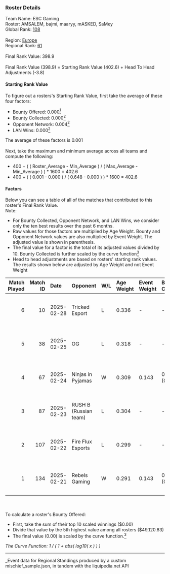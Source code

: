 ### Roster Details<br />
Team Name: ESC Gaming<br />
Roster: AMSALEM, bajmi, maaryy, mASKED, SaMey<br />
Global Rank: [108](../../standings_global_2025_07_07.md)<br />
<br />
Region: [Europe]( ../../standings_europe_2025_07_07.md)<br />
Regional Rank: [61]( ../../standings_europe_2025_07_07.md)<br />
<br />
Final Rank Value:  398.9<br />
<br />
Final Rank Value (398.9) = Starting Rank Value (402.6) + Head To Head Adjustments (-3.8)<br />

#### Starting Rank Value<br />
To figure out a rosters's Starting Rank Value, first take the average of these four factors:<br />
- Bounty Offered: 0.000[<sup>1</sup>](#table2)
- Bounty Collected: 0.000[<sup>2</sup>](#table1)
- Opponent Network: 0.004[<sup>2</sup>](#table1)
- LAN Wins: 0.000[<sup>2</sup>](#table1)

The average of these factors is 0.001<br />
<br />
Next, take the maximum and minimum average across all teams and compute the following:<br />
- 400 + ( ( Roster_Average - Min_Average ) / ( Max_Average - Min_Average ) ) * 1600 = 402.6
- 400 + ( ( 0.001 - 0.000 ) / ( 0.648 - 0.000 ) ) * 1600 = 402.6


#### Factors<br />
Below you can see a table of all of the matches that contributed to this roster's Final Rank Value.<br />
Note:<br />

- For Bounty Collected, Opponent Network, and LAN Wins, we consider only the ten best results over the past 6 months.
- Raw values for those factors are multiplied by Age Weight. Bounty and Opponent Network values are also multiplied by Event Weight. The adjusted value is shown in parenthesis.
- The final value for a factor is the total of its adjusted values divided by 10. Bounty Collected is further scaled by the curve function[<sup>3</sup>](#curveFunction)
- Head to head adjustments are based on rosters' starting rank values. The results shown below are adjusted by Age Weight and not Event Weight
<span id="table1"></span><br />


| Match Played | Match ID | Date       | Opponent              | W/L | Age Weight | Event Weight | Bounty Collected | Opponent Network | LAN Wins  | H2H Adj. | Roster                                |
| -: | -: | :- | :- | :- | :- | :- | :- | :- | :- | -: | :- |
|            6 |       10 | 2025-02-28 | Tricked Esport        | L   | 0.336      | -            | -                | -                | -         |    -5.08 | AMSALEM, bajmi, maaryy, mASKED, SaMey |
|            5 |       38 | 2025-02-25 | OG                    | L   | 0.318      | -            | -                | -                | -         |    -2.70 | AMSALEM, bajmi, maaryy, mASKED, SaMey |
|            4 |       67 | 2025-02-24 | Ninjas in Pyjamas     | W   | 0.309      | 0.143        | 0.000 (0.000)    | 0.688 (0.030)    | 0 (0.000) |     5.24 | AMSALEM, bajmi, maaryy, mASKED, SaMey |
|            3 |       87 | 2025-02-23 | RUSH B (Russian team) | L   | 0.304      | -            | -                | -                | -         |    -3.21 | AMSALEM, bajmi, maaryy, mASKED, SaMey |
|            2 |      107 | 2025-02-22 | Fire Flux Esports     | L   | 0.299      | -            | -                | -                | -         |    -2.73 | AMSALEM, bajmi, maaryy, mASKED, SaMey |
|            1 |      134 | 2025-02-21 | Rebels Gaming         | W   | 0.291      | 0.143        | 0.000 (0.000)    | 0.297 (0.012)    | 0 (0.000) |     4.71 | AMSALEM, bajmi, maaryy, mASKED, SaMey |

<br />
<span id="table2"></span><br />
To calculate a roster's Bounty Offered:<br />

- First, take the sum of their top 10 scaled winnings ($0.00)
- Divide that value by the 5th highest value among all rosters ($49,120.83)
- The final value (0.00) is scaled by the curve function.[<sup>3</sup>](#curveFunction)

<span id="curveFunction"></span>_The Curve Function: 1 / ( 1 + abs( log10( x ) ) )_<br />

---
_Event data for Regional Standings produced by a custom mischief_sample.json, in tandem with the liquipedia.net API<br />

